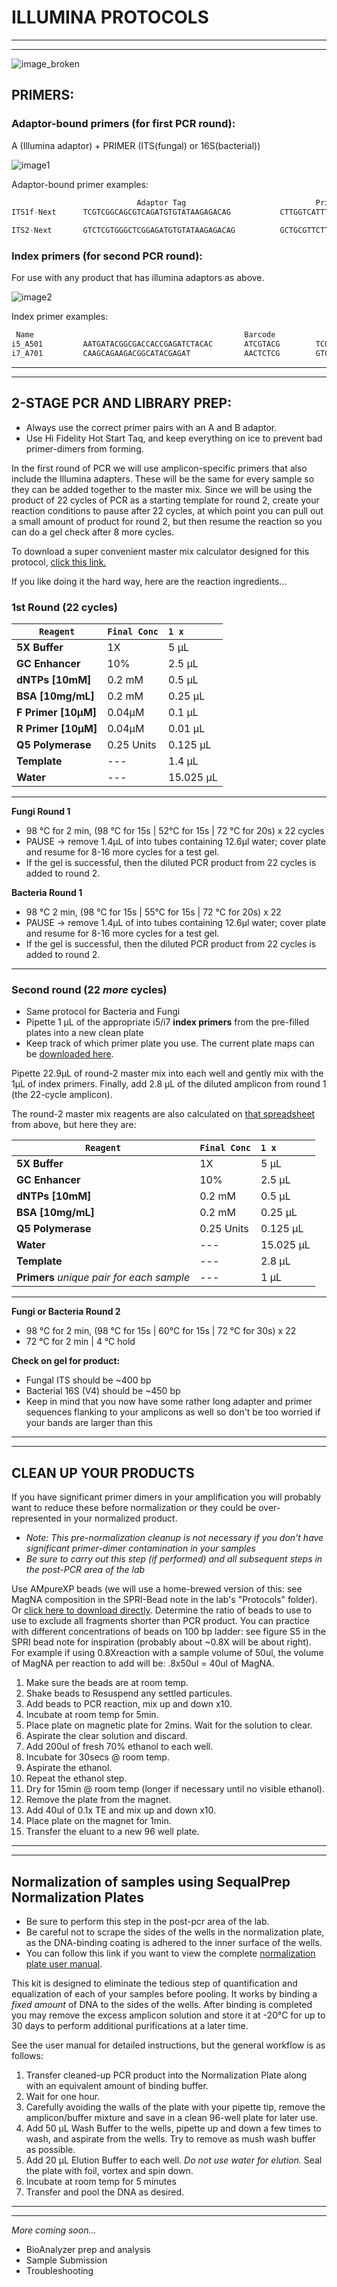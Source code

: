 # ILLUMINA PROTOCOLS
-----
-----
![image_broken][image] 

## PRIMERS:

### Adaptor-bound primers (for first PCR round): 
A  (Illumina adaptor) +  PRIMER (ITS(fungal) or 16S(bacterial))

![image1][PCR1]

Adaptor-bound primer examples:
```python 
							Adaptor Tag                             Primer
ITS1f-Next   	TCGTCGGCAGCGTCAGATGTGTATAAGAGACAG           CTTGGTCATTTAGAGGAAGTAA	
                                                            
ITS2-Next		GTCTCGTGGGCTCGGAGATGTGTATAAGAGACAG          GCTGCGTTCTTCATCGATGC
```

### Index primers (for second PCR round):
For use with any product that has illumina adaptors as above.

![image2][PCR2]

Index primer examples:
```python
 Name 										   		Barcode     
i5_A501 		AATGATACGGCGACCACCGAGATCTACAC  		ATCGTACG  		TCGTCGGCAGCGTC
i7_A701			CAAGCAGAAGACGGCATACGAGAT      		AACTCTCG  		GTCTCGTGGGCTCGG
```

---------------
---------------

## 2-STAGE PCR AND LIBRARY PREP:
 - Always use the correct primer pairs with an A and B adaptor.  
 - Use Hi Fidelity Hot Start Taq, and keep everything on ice to prevent bad primer-dimers from forming.

In the first round of PCR we will use amplicon-specific primers that also include the Illumina adapters.
These will be the same for every sample so they can be added together to the master mix.  Since we will be using the product of 22 cycles of PCR as a starting template for round 2, create your reaction conditions to pause after 22 cycles, at which point you can pull out a small amount of product for round 2, but then resume the reaction so you can do a gel check after 8 more cycles.  

To download a super convenient master mix calculator designed for this protocol, [click this link.][calculator]

If you like doing it the hard way, here are the reaction ingredients...
### 1st Round (22 cycles)

| `Reagent`       |`Final Conc`     |`1 x`    |
| -------------  | ------------- | :----- |
| **5X Buffer**      | 1X            | 5 µL   |
| **GC Enhancer**    | 10%           | 2.5 µL |
| **dNTPs [10mM]**   | 0.2 mM        | 0.5 µL   |
| **BSA [10mg/mL]** | 0.2 mM        | 0.25 µL  |
| **F Primer [10µM]**| 0.04µM        | 0.1 µL |
| **R Primer [10µM]**| 0.04µM        | 0.01 µL  |
| **Q5 Polymerase**  | 0.25 Units    | 0.125 µL|
| **Template**       | ---           | 1.4 µL|
|**Water**           | --- | 15.025 µL

-----

**Fungi Round 1**

 - 98 °C for 2 min, (98 °C for 15s | 52°C for 15s | 72 °C for 20s) x 22 cycles
 - PAUSE -> remove 1.4µL of into tubes containing 12.6µl water; cover plate and resume for 8-16 more cycles for a test gel.
 - If the gel is successful, then the diluted PCR product from 22 cycles is added to round 2.

**Bacteria Round 1**

 - 98 °C 2 min, (98 °C for 15s | 55°C for 15s | 72 °C for 20s) x 22
 - PAUSE -> remove 1.4µL of into tubes containing 12.6µl water; cover plate and resume for 8-16 more cycles for a test gel.
 - If the gel is successful, then the diluted PCR product from 22 cycles is added to round 2.
-------------------

### Second round (22 *more* cycles)

 - Same protocol for Bacteria and Fungi
 - Pipette 1 µL of the appropriate i5/i7 **index primers** from the pre-filled plates into a new clean plate
 - Keep track of which primer plate you use.  The current plate maps can be [downloaded here].  
 
Pipette 22.9µL of round-2 master mix into each well and gently mix with the 1µL of index primers.  Finally, add 2.8 µL of the diluted amplicon from round 1 (the 22-cycle amplicon).

The round-2 master mix reagents are also calculated on [that spreadsheet] from above, but here they are:

| `Reagent`       								|`Final Conc`     |`1 x`      	|
| -------------  								| -------------   | :----- 		|
| **5X Buffer**      							| 1X              | 5 µL   		|
| **GC Enhancer**    							| 10%             | 2.5 µL 		|
| **dNTPs [10mM]**   							| 0.2 mM          | 0.5 µL   	|
| **BSA [10mg/mL]** 							| 0.2 mM          | 0.25 µL  	|
| **Q5 Polymerase**  							| 0.25 Units      | 0.125 µL	|
| **Water**          							| ---             | 15.025 µL	|
| **Template**       							| ---             | 2.8 µL		|
| **Primers** *unique pair for each sample*		| ---             | 1 µL		|

----

**Fungi or Bacteria Round 2**

 - 98 °C for 2 min, (98 °C for 15s | 60°C for 15s | 72 °C  for 30s) x 22
 - 72 °C for 2 min | 4 °C hold
 
**Check on gel for product:**
 - Fungal ITS should be ~400 bp
 - Bacterial 16S (V4) should be ~450 bp
 - Keep in mind that you now have some rather long adapter and primer sequences flanking to your amplicons as well so don't be too worried if your bands are larger than this
--------------
-----------------

## CLEAN UP YOUR PRODUCTS

If you have significant primer dimers in your amplification you will probably want to reduce these before normalization or they could be over-represented in your normalized product. 

- *Note:  This pre-normalization cleanup is not necessary if you don't have significant primer-dimer contamination in your samples*
- *Be sure to carry out this step (if performed) and all subsequent steps in the post-PCR area of the lab*


Use AMpureXP beads (we will use a home-brewed version of this: see MagNA composition in the SPRI-Bead note in the lab's "Protocols" folder). Or [click here to download directly].
Determine the ratio of beads to use to use to exclude all fragments shorter than PCR product.  You can practice with different concentrations of beads on 100 bp ladder: see figure S5 in the SPRI bead note for inspiration (probably about ~0.8X will be about right). For example if using 0.8Xreaction with a sample volume of 50ul, the volume of MagNA per reaction to add will be: .8x50ul = 40ul of MagNA.

1.	Make sure the beads are at room temp.
2.	Shake beads to Resuspend any settled particules.
3.	Add beads to PCR reaction, mix up and down x10.
4.	Incubate at room temp for 5min.
5.	Place plate on magnetic plate for 2mins. Wait for the solution to clear.
6.	Aspirate the clear solution and discard.
7.	Add 200ul of fresh 70% ethanol to each well.
8.	Incubate for 30secs @ room temp.
9.	Aspirate the ethanol.
10.	Repeat the ethanol step.
11.	Dry for 15min @ room temp (longer if necessary until no visible ethanol).
12.	Remove the plate from the magnet.
13.	Add 40ul of 0.1x TE and mix up and down x10.
14.	Place plate on the magnet for 1min.
15.	Transfer the eluant to a new 96 well plate.

--------
--------

## Normalization of samples using SequalPrep Normalization Plates

- Be sure to perform this step in the post-pcr area of the lab.
- Be careful not to scrape the sides of the wells in the normalization plate, as the DNA-binding coating is adhered to the inner surface of the wells.
- You can follow this link if you want to view the complete [normalization plate user manual].

This kit is designed to eliminate the tedious step of quantification and equalization of each of your samples before pooling.  It works by binding a *fixed amount* of DNA to the sides of the wells. After binding is completed you may remove the excess amplicon solution and store it at -20°C for up to 30 days to perform additional purifications at a later time.

See the user manual for detailed instructions, but the general workflow is as follows:
1. Transfer cleaned-up PCR product into the Normalization Plate along with an equivalent amount of binding buffer.
2. Wait for one hour.
3. Carefully avoiding the walls of the plate with your pipette tip, remove the amplicon/buffer mixture and save in a clean 96-well plate for later use.
4. Add 50 µL Wash Buffer to the wells, pipette up and down a few times to wash, and aspirate from the wells. Try to remove as mush wash buffer as possible.
5. Add 20 µL Elution Buffer to each well. *Do not use water for elution.* Seal the plate with foil, vortex and spin down.
6. Incubate at room temp for 5 minutes
7. Transfer and pool the DNA as desired.

-----------
-----------


*More coming soon...*

- BioAnalyzer prep and analysis
- Sample Submission
- Troubleshooting



[calculator]:[https://github.com/gzahn/Protocols/raw/master/2-Round_PCR_Calculator.xlsx]
[downloaded here]:[https://github.com/gzahn/Protocols/raw/master/i5-i7_Index_Primer_Maps_Oct-25-2015.xlsx]
[that spreadsheet]:[https://github.com/gzahn/Protocols/raw/master/2-Round_PCR_Calculator.xlsx]
[click here to download directly]:[https://github.com/gzahn/Protocols/raw/master/SPRI-Bead.pdf]
[image]:[http://vignette1.wikia.nocookie.net/villains/images/6/67/Pennywise_Evil_Grin.jpg/revision/latest?cb=20130511222536]
[normalization plate user manual]:[https://tools.thermofisher.com/content/sfs/manuals/sequalprep_platekit_man.pdf]
[PCR1]:[https://github.com/gzahn/Protocols/blob/master/MSQ_MID_KIT_step1.png]
[PCR2]:[https://github.com/gzahn/Protocols/blob/master/MSQ_MID_KIT_step2.png]